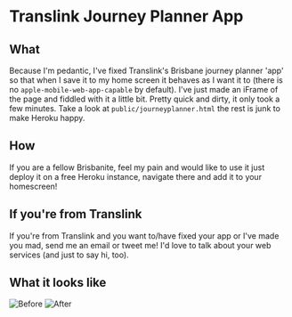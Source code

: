 # Translink Journey Planner App

## What
Because I'm pedantic, I've fixed Translink's Brisbane journey planner 'app' so that when I save it to my home screen it behaves as I want it to (there is no `apple-mobile-web-app-capable` by default). I've just made an iFrame of the page and fiddled with it a little bit. Pretty quick and dirty, it only took a few minutes. Take a look at `public/journeyplanner.html` the rest is junk to make Heroku happy.

## How
If you are a fellow Brisbanite, feel my pain and would like to use it just deploy it on a free Heroku instance, navigate there and add it to your homescreen!

## If you're from Translink
If you're from Translink and you want to/have fixed your app or I've made you mad, send me an email or tweet me! I'd love to talk about your web services (and just to say hi, too).

## What it looks like

![Before](https://photos-5.dropbox.com/t/0/AAC0Tf1VfDOHeV0PgtDokzEXuXjJwFwegZZItyLF-WEHOA/12/16572910/png/32x32/3/_/1/2/translink-without-app.png/QNLW1DqjlUJH49RYUKB_fsa8Dz0flToPxDsTjonvN8I "Before fiddling")  ![After](https://photos-1.dropbox.com/t/0/AACeJiJtzkSVvHlsCvf8eIBBEK3APDnPs2JO77wuQtE3Mw/12/16572910/png/32x32/3/_/1/2/translink-with-app.png/CkWygZoA8tdCZlHmQBeL6Gi5NSEBzaeVGiIsqDQRoiQ "After fiddling")